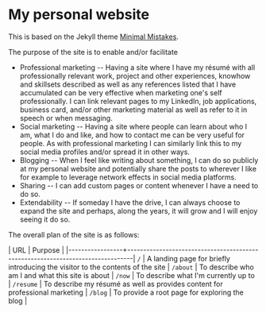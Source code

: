 # My personal website

This is based on the Jekyll theme [Minimal 
Mistakes](https://mmistakes.github.io/minimal-mistakes/).

The purpose of the site is to enable and/or facilitate
- Professional marketing -- Having a site where I have my résumé with all
  professionally relevant work, project and other experiences, knowhow and
  skillsets described as well as any references listed that I have accumulated
  can be very effective when marketing one's self professionally. I can link
  relevant pages to my LinkedIn, job applications, business card, and/or other
  marketing material as well as refer to it in speech or when messaging.
- Social marketing -- Having a site where people can learn about who I am,
  what I do and like, and how to contact me can be very useful for people.
  As with professional marketing I can similarly link this to my social media
  profiles and/or spread it in other ways.
- Blogging -- When I feel like writing about something, I can do so publicly
  at my personal website and potentially share the posts to wherever I like
  for example to leverage network effects in social media platforms.
- Sharing -- I can add custom pages or content whenever I have a need to do so.
- Extendability -- If someday I have the drive, I can always choose to expand
  the site and perhaps, along the years, it will grow and I will enjoy seeing
  it do so.

The overall plan of the site is as follows:

| URL             | Purpose                                                                        |
|-----------------+--------------------------------------------------------------------------------|
`/`               | A landing page for briefly introducing the visitor to the contents of the site |
`/about`          | To describe who am I and what this site is about                               |
`/now`            | To describe what I'm currently up to                                           |
`/resume`         | To describe my résumé as well as provides content for professional marketing   |
`/blog`           | To provide a root page for exploring the blog                                  |
